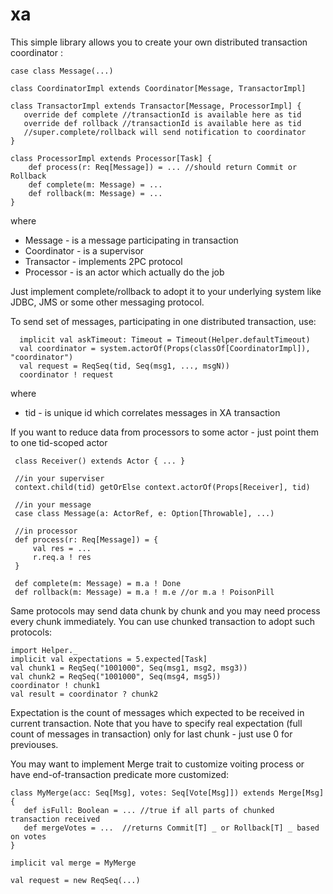 xa
==

This simple library allows you to create your own distributed transaction coordinator :
    
    case class Message(...)
    
    class CoordinatorImpl extends Coordinator[Message, TransactorImpl]

    class TransactorImpl extends Transactor[Message, ProcessorImpl] {
       override def complete //transactionId is available here as tid
       override def rollback //transactionId is available here as tid
       //super.complete/rollback will send notification to coordinator
    }

    class ProcessorImpl extends Processor[Task] {
        def process(r: Req[Message]) = ... //should return Commit or Rollback
        def complete(m: Message) = ...
        def rollback(m: Message) = ...
    }
    
where 

- Message - is a message participating in transaction
- Coordinator - is a supervisor
- Transactor - implements 2PC protocol
- Processor - is an actor which actually do the job

Just implement complete/rollback to adopt it to your underlying system like JDBC, JMS or some other messaging protocol. 

To send set of messages, participating in one distributed transaction, use:
  
      implicit val askTimeout: Timeout = Timeout(Helper.defaultTimeout)
      val coordinator = system.actorOf(Props(classOf[CoordinatorImpl]), "coordinator")
      val request = ReqSeq(tid, Seq(msg1, ..., msgN))
      coordinator ! request

where

- tid - is unique id which correlates messages in XA transaction

If you want to reduce data from processors to some actor - just point them to one tid-scoped actor

     class Receiver() extends Actor { ... }
     
     //in your superviser
     context.child(tid) getOrElse context.actorOf(Props[Receiver], tid)
     
     //in your message
     case class Message(a: ActorRef, e: Option[Throwable], ...)
     
     //in processor
     def process(r: Req[Message]) = {
         val res = ... 
         r.req.a ! res    
     }
     
     def complete(m: Message) = m.a ! Done
     def rollback(m: Message) = m.a ! m.e //or m.a ! PoisonPill
     
     
Same protocols may send data chunk by chunk and you may need process every chunk immediately. You can use chunked transaction to adopt such protocols:

    import Helper._
    implicit val expectations = 5.expected[Task]
    val chunk1 = ReqSeq("1001000", Seq(msg1, msg2, msg3))
    val chunk2 = ReqSeq("1001000", Seq(msg4, msg5))
    coordinator ! chunk1
    val result = coordinator ? chunk2
    
    
Expectation is the count of messages which expected to be received in current transaction. Note that you have to specify real expectation (full count of messages in transaction) only for last chunk - just use 0 for previouses.

You may want to implement Merge trait to customize voiting process or have end-of-transaction predicate more customized:

    class MyMerge(acc: Seq[Msg], votes: Seq[Vote[Msg]]) extends Merge[Msg] { 
       def isFull: Boolean = ... //true if all parts of chunked transaction received
       def mergeVotes = ...  //returns Commit[T] _ or Rollback[T] _ based on votes
    }
    
    implicit val merge = MyMerge
    
    val request = new ReqSeq(...)
    
    